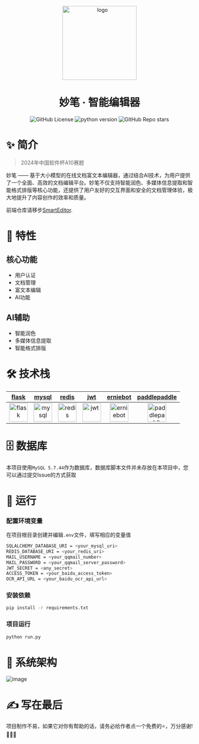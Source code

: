 <div align="center">
    <p align="center">
        <img src="https://github.com/user-attachments/assets/a03b2461-b038-4c51-9b30-281987c540be" alt="logo" width="200" />
    </p>
    <h1 align="center">妙笔 · 智能编辑器</h1>
    
![GitHub License](https://img.shields.io/github/license/electronic-pig/SmartEditor_backend)
![python version](https://img.shields.io/badge/python-3.8+-orange.svg)
![GitHub Repo stars](https://img.shields.io/github/stars/electronic-pig/SmartEditor_backend)

</div>

# ✨ 简介

> 2024年中国软件杯A10赛题

妙笔 —— 基于大小模型的在线文档富文本编辑器，通过结合AI技术，为用户提供了一个全面、高效的文档编辑平台。妙笔不仅支持智能润色、多媒体信息提取和智能格式排版等核心功能，还提供了用户友好的交互界面和安全的文档管理体验，极大地提升了内容创作的效率和质量。

前端仓库请移步[SmartEditor](https://github.com/electronic-pig/SmartEditor).

# 🎉 特性

## 核心功能

- 用户认证
- 文档管理
- 富文本编辑
- AI功能
  
## AI辅助

- 智能润色
- 多媒体信息提取
- 智能格式排版

# 🛠 技术栈

| [flask](https://flask.palletsprojects.com/en/3.0.x/) | [mysql](https://www.mysql.com/cn/) | [redis](https://redis.io/) | [jwt](https://jwt.io/) | [erniebot](https://ernie-bot-agent.readthedocs.io/zh-cn/stable/) | [paddlepaddle](https://aistudio.baidu.com/overview) |
|:---:|:---:|:---:|:---:|:---:|:---:|
| [<img src="https://github.com/user-attachments/assets/e1ff55a9-f0ff-475d-8aef-82389bc5ebcc" alt="flask" height="50px"/>](https://flask.palletsprojects.com/en/3.0.x/) | [<img src="https://github.com/user-attachments/assets/55d8be2b-18bb-4092-b557-fea3e8a7eef1" alt="mysql" height="50px"/>](https://www.mysql.com/cn/) | [<img src="https://github.com/user-attachments/assets/1e7eeaea-677e-4c46-a1fc-977a70857d89" alt="redis" height="50px"/>](https://redis.io/) | [<img src="https://github.com/user-attachments/assets/7ba63fb8-835e-4f28-8cf9-16e51b07127e" alt="jwt" height="50px"/>](https://jwt.io/) | [<img src="https://github.com/user-attachments/assets/81a50ba6-eeae-48bf-9663-94284b9b3c4d" alt="erniebot" height="50px"/>](https://ernie-bot-agent.readthedocs.io/zh-cn/stable/) | [<img src="https://github.com/user-attachments/assets/93a555e1-83d0-4d0d-8042-1353aea65e97" alt="paddlepaddle" height="50px"/>](https://aistudio.baidu.com/overview) |

# 🗄️ 数据库
本项目使用`MySQL 5.7.44`作为数据库，数据库脚本文件并未存放在本项目中，您可以通过提交Issue的方式获取

# 🚀 运行
### 配置环境变量
在项目根目录创建并编辑`.env`文件，填写相应的变量值
```bash
SQLALCHEMY_DATABASE_URI = <your_mysql_uri>
REDIS_DATABASE_URI = <your_redis_uri>
MAIL_USERNAME = <your_qqmail_number>
MAIL_PASSWORD = <your_qqmail_server_password>
JWT_SECRET = <any_secret>
ACCESS_TOKEN = <your_baidu_access_token>
OCR_API_URL = <your_baidu_ocr_api_url>
```
### 安装依赖
```sh
pip install -r requirements.txt
```
### 项目运行
```sh
python run.py
```
# 🧩 系统架构
![image](https://github.com/user-attachments/assets/cdf5d549-6873-407c-bc39-3884f3a0a930)

# ✍ 写在最后
项目制作不易，如果它对你有帮助的话，请务必给作者点一个免费的⭐，万分感谢!🙏🙏🙏
